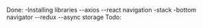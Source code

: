 Done:
-Installing libraries
--axios
--react navigation -stack -bottom navigator
--redux
--async storage
Todo:
